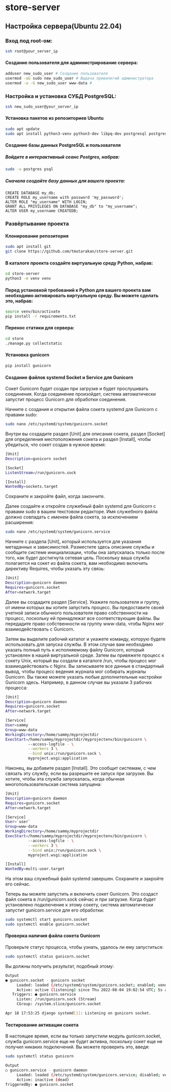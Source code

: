 # store-server

## Настройка сервера(Ubuntu 22.04)

### Вход под root-ом:
```sh
ssh root@your_server_ip
```

#### Создание пользователя для администрирование сервера:
```sh
adduser new_sudo_user # Создание пользователя
usermod -aG sudo new_sudo_user # Выдача привилегий администратора
usermod -a -G new_sudo_user www-data # 
```

### Настройка и установка СУБД PostgreSQL:
```sh
ssh new_sudo_user@your_server_ip
```
#### Установка пакетов из репозиториев Ubuntu
```sh
sudo apt update
sudo apt install python3-venv python3-dev libpq-dev postgresql postgresql-contrib nginx curl redis
```
#### Создание базы данных PostgreSQL и пользователя
##### Войдите в интерактивный сеанс Postgres, набрав:
```sh
sudo -u postgres psql
```
##### Сначала создайте базу данных для вашего проекта:
```psql
CREATE DATABASE my_db;
CREATE ROLE my_username with password 'my_password';
ALTER ROLE "my_username" WITH LOGIN; 
GRANT ALL PRIVILEGES ON DATABASE "my_db" to "my_username";
ALTER USER my_username CREATEDB;
```
### Развёртывание проекта
#### Клонирование репозитория
```sh
sudo apt install git
git clone https://github.com/tmutarakan/store-server.git
```
#### В каталоге проекта создайте виртуальную среду Python, набрав:
```sh
cd store-server
python3 -m venv venv
```
#### Перед установкой требований к Python для вашего проекта вам необходимо активировать виртуальную среду. Вы можете сделать это, набрав:
```sh
source venv/bin/activate
pip install -r requirements.txt
```
#### Перенос статики для сервера:
```sh
cd store
./manage.py collectstatic
```
#### Установка gunicorn
```sh
pip install gunicorn
```
#### Создание файлов systemd  Socket и Service для Gunicorn

Сокет Gunicorn будет создан при загрузке и будет прослушивать соединения. Когда соединение произойдет, система автоматически запустит процесс Gunicorn для обработки соединения.

Начните с создания и открытия файла сокета systemd для Gunicorn с правами sudo:
```sh
sudo nano /etc/systemd/system/gunicorn.socket
```
Внутри вы создадите раздел [Unit] для описания сокета, раздел [Socket] для определения местоположения сокета и раздел [Install], чтобы убедиться, что сокет создан в нужное время:
```sh
[Unit]
Description=gunicorn socket

[Socket]
ListenStream=/run/gunicorn.sock

[Install]
WantedBy=sockets.target
```
Сохраните и закройте файл, когда закончите.

Далее создайте и откройте служебный файл systemd для Gunicorn с правами sudo в вашем текстовом редакторе. Имя служебного файла должно совпадать с именем файла сокета, за исключением расширения:
```sh
sudo nano /etc/systemd/system/gunicorn.service
```
Начните с раздела [Unit], который используется для указания метаданных и зависимостей. Разместите здесь описание службы и сообщите системе инициализации, чтобы она запускалась только после того, как будет достигнута сетевая цель. Поскольку ваша служба полагается на сокет из файла сокета, вам необходимо включить директиву Requires, чтобы указать эту связь:
```sh
[Unit]
Description=gunicorn daemon
Requires=gunicorn.socket
After=network.target
```
Далее вы создадите раздел [Service]. Укажите пользователя и группу, от имени которых вы хотите запустить процесс. Вы предоставите своей учетной записи обычного пользователя право собственности на процесс, поскольку ей принадлежат все соответствующие файлы. Вы передадите право собственности на группу www-data, чтобы Nginx мог взаимодействовать с Gunicorn.

Затем вы выделите рабочий каталог и укажете команду, которую будете использовать для запуска службы. В этом случае вам необходимо указать полный путь к исполняемому файлу Gunicorn, который установлен в нашей виртуальной среде. Затем вы привяжете процесс к сокету Unix, который вы создали в каталоге /run, чтобы процесс мог взаимодействовать с Nginx. Вы записываете все данные в стандартный вывод, чтобы процесс ведения журнала мог собирать журналы Gunicorn. Вы также можете указать любые дополнительные настройки Gunicorn здесь. Например, в данном случае вы указали 3 рабочих процесса:
```sh
[Unit]
Description=gunicorn daemon
Requires=gunicorn.socket
After=network.target

[Service]
User=sammy
Group=www-data
WorkingDirectory=/home/sammy/myprojectdir
ExecStart=/home/sammy/myprojectdir/myprojectenv/bin/gunicorn \
          --access-logfile - \
          --workers 3 \
          --bind unix:/run/gunicorn.sock \
          myproject.wsgi:application
```
Наконец, вы добавите раздел [Install]. Это сообщит системам, с чем связать эту службу, если вы разрешите ее запуск при загрузке. Вы хотите, чтобы эта служба запускалась, когда обычная многопользовательская система запущена:
```sh
[Unit]
Description=gunicorn daemon
Requires=gunicorn.socket
After=network.target

[Service]
User=`user`
Group=www-data
WorkingDirectory=/home/sammy/myprojectdir
ExecStart=/home/sammy/myprojectdir/myprojectenv/bin/gunicorn \
          --access-logfile - \
          --workers 3 \
          --bind unix:/run/gunicorn.sock \
          myproject.wsgi:application

[Install]
WantedBy=multi-user.target
```
На этом ваш служебный файл systemd завершен. Сохраните и закройте его сейчас.

Теперь вы можете запустить и включить сокет Gunicorn. Это создаст файл сокета в /run/gunicorn.sock сейчас и при загрузке. Когда будет установлено подключение к этому сокету, система автоматически запустит gunicorn.service для его обработки:
```sh
sudo systemctl start gunicorn.socket
sudo systemctl enable gunicorn.socket
```
#### Проверка наличия файла сокета Gunicorn

Проверьте статус процесса, чтобы узнать, удалось ли ему запуститься:
```sh
sudo systemctl status gunicorn.socket
```
Вы должны получить результат, подобный этому:
```sh
Output
● gunicorn.socket - gunicorn socket
     Loaded: loaded (/etc/systemd/system/gunicorn.socket; enabled; vendor preset: enabled)
     Active: active (listening) since Thu 2022-08-04 19:02:54 UTC; 5s ago
   Triggers: ● gunicorn.service
     Listen: /run/gunicorn.sock (Stream)
     CGroup: /system.slice/gunicorn.socket

Apr 18 17:53:25 django systemd[1]: Listening on gunicorn socket.
```
#### Тестирование активации сокета

В настоящее время, если вы только запустили модуль gunicorn.socket, служба gunicorn.service еще не будет активна, поскольку сокет еще не получил никаких подключений. Вы можете проверить это, введя:
```sh
sudo systemctl status gunicorn
```
```sh
Output
○ gunicorn.service - gunicorn daemon
     Loaded: loaded (/etc/systemd/system/gunicorn.service; disabled; vendor preset: enabled)
     Active: inactive (dead)
TriggeredBy: ● gunicorn.socket
```
